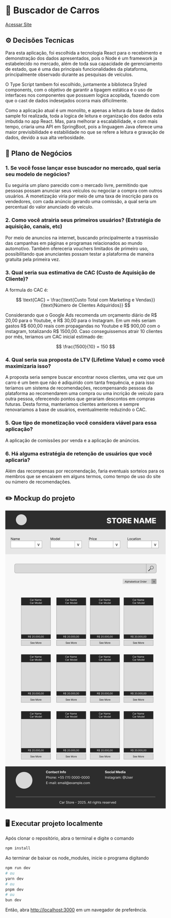 # 🚗 Buscador de Carros

[Acessar Site](https://imoutofbounds.github.io/Buscador-de-Carros/)

## ⚙️ Decisões  Tecnicas
Para esta aplicação, foi escolhida a tecnologia React para o recebimento e demonstração dos dados apresentados, pois o Node é um framework ja estabelecido no mercado, além de toda sua capacidade de gerenciamento de estado, que é uma das principais funcionalidades da plataforma, principalmente observado durante as pesquisas de veículos.

O Type Script tambem foi escolhido, juntamente a biblioteca Styled components, com o objetivo de garantir a tipagem estática e o uso de interfaces nos componentes que possuem logica acoplada, fazendo com que o cast de dados indesejados ocorra mais dificilmente.

Como a aplicação atual é um monolito, e apenas a leitura da base de dados sample foi realizada, toda a logica de leitura e organização dos dados esta imbutida no app React. Mas, para melhorar a escalabilidade, e com mais tempo, criaria uma API em SpringBoot, pois a linguagem Java oferece uma maior previsibilidade e estabilidade no que se refere a leitura e gravação de dados, devido a sua alta verbosidade. 

## 💼 Plano de Negócios

### 1. Se você fosse lançar esse buscador no mercado, qual seria seu modelo de negócios?
Eu seguiria um plano parecido com o mercado livre, permitindo que pessoas possam anunciar seus veículos ou negociar a compra com outros usuários. A monetização viria por meio de uma taxa de inscrição para os vendedores, com cada anúncio gerando uma comissão, a qual seria um percentual do valor anunciado do veículo.

### 2. Como você atrairia seus primeiros usuários? (Estratégia de aquisição, canais, etc)
Por meio de anuncios na internet, buscando principalmente a trasmissão das campanhas em páginas e programas relacionados ao mundo automotivo. Também ofereceria vouchers limitados de primeiro uso, possibilitando que anunciantes possam testar a plataforma de maneira gratuita pela primeira vez. 

### 3. Qual seria sua estimativa de CAC (Custo de Aquisição de Cliente)?
A formula do CAC é:

$$
\text{CAC} = \frac{\text{Custo Total com Marketing e Vendas}}{\text{Número de Clientes Adquiridos}}
$$

Considerando que o Google Ads recomenda um orçamento diário de R$ 20,00 para o Youtube, e R$ 30,00 para o Instagram. Em um mês seriam gastos R$ 600,00 reais com propagandas no Youtube e R$ 900,00 com o instagram, totalizando R$ 1500,00. Caso conseguissemos atrair 10 clientes por mês, teriamos um CAC inicial estimado de:

$$
\frac{1500}{10} = 150
$$

### 4. Qual seria sua proposta de LTV (Lifetime Value) e como você maximizaria isso?
A proposta seria sempre buscar encontrar novos clientes, uma vez que um carro é um bem que não é adiquirido com tanta frequência, e para isso teríamos um sistema de recomendações, recompensando pessoas da plataforma ao recomendarem uma compra ou uma incrição de veículo para outra pessoa, oferecendo pontos que gerariam descontos em compras futuras. Desta forma, manteríamos clientes anteriores e sempre renovariamos a base de usuários, eventualmente reduzindo o CAC.

### 5. Que tipo de monetização você considera viável para essa aplicação?
A aplicação de comissões por venda e a aplicação de anúncios.

### 6. Há alguma estratégia de retenção de usuários que você aplicaria?
Além das recompensas por recomendação, faria eventuais sorteios para os membros que se encaixem em alguns termos, como tempo de uso do site ou número de recomendações.

## ✏️ Mockup do projeto

![alt text](img/mockup.png)

## 🖥️ Executar projeto localmente

Após clonar o repositório, abra o terminal e digite o comando

```bash
npm install
```

Ao terminar de baixar os node_modules, inicie o programa digitando

```bash
npm run dev
# ou
yarn dev
# ou
pnpm dev
# ou
bun dev
```

Então, abra [http://localhost:3000](http://localhost:3000) em um navegador de preferência.